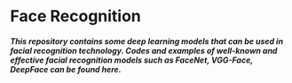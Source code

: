 # Face Recognition

##### This repository contains some deep learning models that can be used in facial recognition technology. Codes and examples of well-known and effective facial recognition models such as FaceNet, VGG-Face, DeepFace can be found here.




